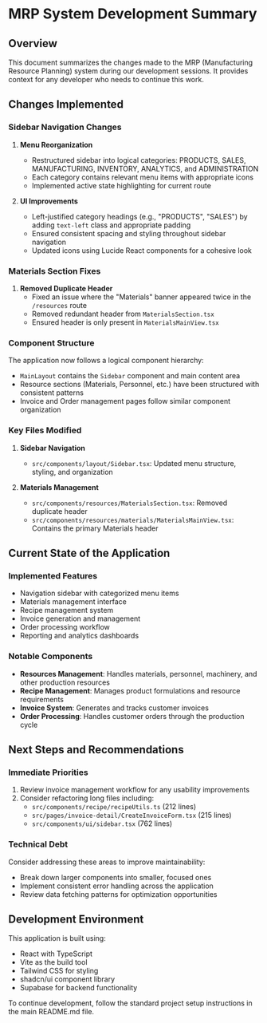
# MRP System Development Summary

## Overview
This document summarizes the changes made to the MRP (Manufacturing Resource Planning) system during our development sessions. It provides context for any developer who needs to continue this work.

## Changes Implemented

### Sidebar Navigation Changes
1. **Menu Reorganization**
   - Restructured sidebar into logical categories: PRODUCTS, SALES, MANUFACTURING, INVENTORY, ANALYTICS, and ADMINISTRATION
   - Each category contains relevant menu items with appropriate icons
   - Implemented active state highlighting for current route

2. **UI Improvements**
   - Left-justified category headings (e.g., "PRODUCTS", "SALES") by adding `text-left` class and appropriate padding
   - Ensured consistent spacing and styling throughout sidebar navigation
   - Updated icons using Lucide React components for a cohesive look

### Materials Section Fixes
1. **Removed Duplicate Header**
   - Fixed an issue where the "Materials" banner appeared twice in the `/resources` route
   - Removed redundant header from `MaterialsSection.tsx`
   - Ensured header is only present in `MaterialsMainView.tsx`

### Component Structure
The application now follows a logical component hierarchy:
- `MainLayout` contains the `Sidebar` component and main content area
- Resource sections (Materials, Personnel, etc.) have been structured with consistent patterns
- Invoice and Order management pages follow similar component organization

### Key Files Modified
1. **Sidebar Navigation**
   - `src/components/layout/Sidebar.tsx`: Updated menu structure, styling, and organization

2. **Materials Management**
   - `src/components/resources/MaterialsSection.tsx`: Removed duplicate header
   - `src/components/resources/materials/MaterialsMainView.tsx`: Contains the primary Materials header

## Current State of the Application

### Implemented Features
- Navigation sidebar with categorized menu items
- Materials management interface
- Recipe management system
- Invoice generation and management
- Order processing workflow
- Reporting and analytics dashboards

### Notable Components
- **Resources Management**: Handles materials, personnel, machinery, and other production resources
- **Recipe Management**: Manages product formulations and resource requirements
- **Invoice System**: Generates and tracks customer invoices
- **Order Processing**: Handles customer orders through the production cycle

## Next Steps and Recommendations

### Immediate Priorities
1. Review invoice management workflow for any usability improvements
2. Consider refactoring long files including:
   - `src/components/recipe/recipeUtils.ts` (212 lines)
   - `src/pages/invoice-detail/CreateInvoiceForm.tsx` (215 lines)
   - `src/components/ui/sidebar.tsx` (762 lines)

### Technical Debt
Consider addressing these areas to improve maintainability:
- Break down larger components into smaller, focused ones
- Implement consistent error handling across the application
- Review data fetching patterns for optimization opportunities

## Development Environment

This application is built using:
- React with TypeScript
- Vite as the build tool
- Tailwind CSS for styling
- shadcn/ui component library
- Supabase for backend functionality

To continue development, follow the standard project setup instructions in the main README.md file.
